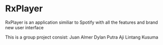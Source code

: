 # RxPlayer
RxPlayer is an application similiar to Spotify with all the features and brand new user interface

This is a group project consist:
Juan Almer Dylan
Putra Aji Lintang Kusuma
